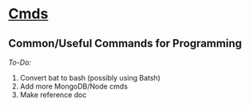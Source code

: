 [Cmds](https://github.com/Sondro/Cmds) 
==================================================
Common/Useful Commands for Programming
--------------------------------------------------
_To-Do:_
1. Convert bat to bash (possibly using Batsh)
2. Add more MongoDB/Node cmds
3. Make reference doc
